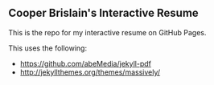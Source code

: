 ## Cooper Brislain's Interactive Resume

This is the repo for my interactive resume on GitHub Pages.

This uses the following:
* https://github.com/abeMedia/jekyll-pdf
* http://jekyllthemes.org/themes/massively/